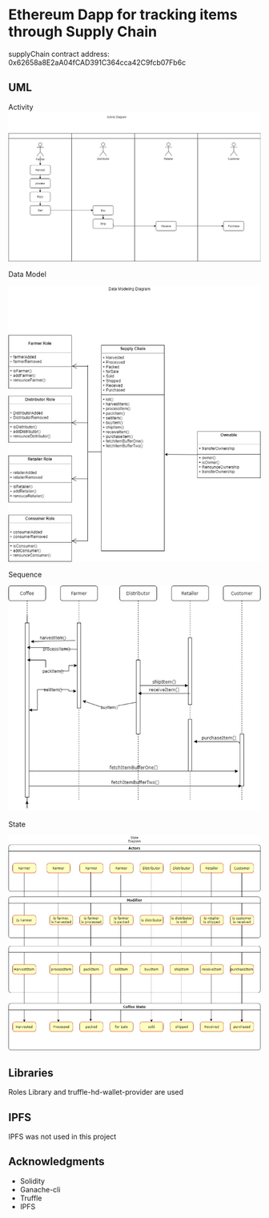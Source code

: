 # Ethereum Dapp for tracking items through Supply Chain

supplyChain contract address: 0x62658a8E2aA04fCAD391C364cca42C9fcb07Fb6c

## UML

Activity 
![activity](UML\ActivityDiagram.jpg)

Data Model

![datamodel](UML\DataModelingDiagram.jpg)

Sequence

![sequence](UML\SequenceDiagram.jpg)

State

![state](UML\StateDiagram.jpg)

## Libraries

Roles Library and truffle-hd-wallet-provider are used

## IPFS

IPFS was not used in this project

## Acknowledgments

* Solidity
* Ganache-cli
* Truffle
* IPFS
